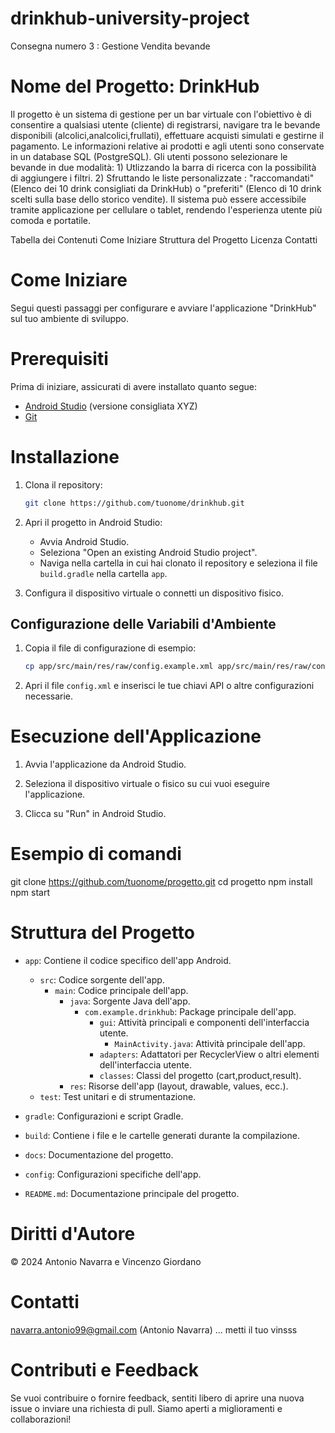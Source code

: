 # drinkhub-university-project
Consegna numero 3 : Gestione Vendita bevande
# Nome del Progetto: DrinkHub
Il progetto è un sistema di gestione per un bar virtuale con l'obiettivo è di consentire a qualsiasi utente (cliente) di registrarsi, navigare tra le bevande disponibili (alcolici,analcolici,frullati), effettuare acquisti simulati e gestirne il pagamento. Le informazioni relative ai prodotti e agli utenti sono conservate in un database SQL (PostgreSQL). Gli utenti possono selezionare le bevande in due modalità: 1) Utlizzando la barra di ricerca con la possibilità di aggiungere i filtri. 2) Sfruttando le liste personalizzate : "raccomandati" (Elenco dei 10 drink consigliati da DrinkHub) o "preferiti" (Elenco di 10 drink scelti sulla base dello storico vendite).
Il sistema può essere accessibile tramite applicazione per cellulare o tablet, rendendo l'esperienza utente più comoda e portatile.

Tabella dei Contenuti
Come Iniziare
Struttura del Progetto
Licenza
Contatti

# Come Iniziare

Segui questi passaggi per configurare e avviare l'applicazione "DrinkHub" sul tuo ambiente di sviluppo.

# Prerequisiti

Prima di iniziare, assicurati di avere installato quanto segue:

- [Android Studio](https://developer.android.com/studio) (versione consigliata XYZ)
- [Git](https://git-scm.com/)

# Installazione

1. Clona il repository:

    ```bash
    git clone https://github.com/tuonome/drinkhub.git
    ```

2. Apri il progetto in Android Studio:

    - Avvia Android Studio.
    - Seleziona "Open an existing Android Studio project".
    - Naviga nella cartella in cui hai clonato il repository e seleziona il file `build.gradle` nella cartella `app`.

3. Configura il dispositivo virtuale o connetti un dispositivo fisico.

## Configurazione delle Variabili d'Ambiente

1. Copia il file di configurazione di esempio:

    ```bash
    cp app/src/main/res/raw/config.example.xml app/src/main/res/raw/config.xml
    ```

2. Apri il file `config.xml` e inserisci le tue chiavi API o altre configurazioni necessarie.

# Esecuzione dell'Applicazione

1. Avvia l'applicazione da Android Studio.

2. Seleziona il dispositivo virtuale o fisico su cui vuoi eseguire l'applicazione.

3. Clicca su "Run" in Android Studio.

# Esempio di comandi
git clone https://github.com/tuonome/progetto.git
cd progetto
npm install
npm start

# Struttura del Progetto

- `app`: Contiene il codice specifico dell'app Android.
  - `src`: Codice sorgente dell'app.
    - `main`: Codice principale dell'app.
      - `java`: Sorgente Java dell'app.
        - `com.example.drinkhub`: Package principale dell'app.
          - `gui`: Attività principali e componenti dell'interfaccia utente.
            - `MainActivity.java`: Attività principale dell'app.
          - `adapters`: Adattatori per RecyclerView o altri elementi dell'interfaccia utente.
          - `classes`: Classi del progetto (cart,product,result).
      - `res`: Risorse dell'app (layout, drawable, values, ecc.).
  - `test`: Test unitari e di strumentazione.

- `gradle`: Configurazioni e script Gradle.
- `build`: Contiene i file e le cartelle generati durante la compilazione.
- `docs`: Documentazione del progetto.
- `config`: Configurazioni specifiche dell'app.
- `README.md`: Documentazione principale del progetto.

# Diritti d'Autore
© 2024 Antonio Navarra e Vincenzo Giordano

# Contatti
navarra.antonio99@gmail.com (Antonio Navarra)
... metti il tuo vinsss

# Contributi e Feedback
Se vuoi contribuire o fornire feedback, sentiti libero di aprire una nuova issue o inviare una richiesta di pull. Siamo aperti a miglioramenti e collaborazioni!
